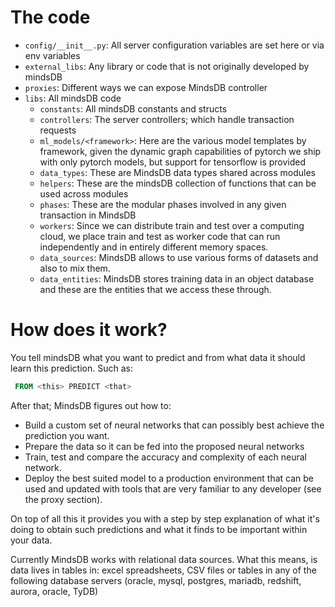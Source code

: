 


# The code

 * ```config/__init__.py```: All server configuration variables are set here or via env variables
 * ```external_libs```: Any library or code that is not originally developed by mindsDB
 * ```proxies```: Different ways we can expose MindsDB controller
 * ```libs```: All mindsDB code
    * ```constants```: All mindsDB constants and structs
    * ```controllers```: The server controllers; which handle transaction requests
    * ```ml_models/<framework>```: Here are the various model templates by framework, given the dynamic graph capabilities of pytorch we ship with only pytorch models, but support for tensorflow is provided
    * ```data_types```: These are MindsDB data types shared across modules
    * ```helpers```: These are the mindsDB collection of functions that can be used across modules
    * ```phases```: These are the modular phases involved in any given transaction in MindsDB
    * ```workers```: Since we can distribute train and test over a computing cloud, we place train and test as worker code that can run independently and in entirely different memory spaces.
    * ```data_sources```: MindsDB allows to use various forms of datasets and also to mix them.
    * ```data_entities```: MindsDB stores training data in an object database and these are the entities that we access these through.



# How does it work?

You tell mindsDB what you want to predict and from what data it should
learn this prediction. Such as:

```sql
 FROM <this> PREDICT <that>
```

After that; MindsDB figures out how to:

* Build a custom set of neural networks that can possibly best achieve the prediction you want.
* Prepare the data so it can be fed into the proposed neural networks
* Train, test and compare the accuracy and complexity of each neural network.
* Deploy the best suited model to a production environment that can be used and updated with tools that are very familiar to any developer (see the proxy section).

On top of all this it provides you with a step by step explanation of what it's doing to obtain such predictions and what it finds to be important within your data. 

Currently MindsDB works with relational data sources. What this means, is data lives in tables in: excel spreadsheets, CSV files or tables in any of the following database servers (oracle, mysql, postgres,  mariadb, redshift, aurora, oracle, TyDB)
